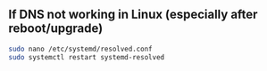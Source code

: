 ## If DNS not working in Linux (especially after reboot/upgrade)
```sh
sudo nano /etc/systemd/resolved.conf
sudo systemctl restart systemd-resolved
```